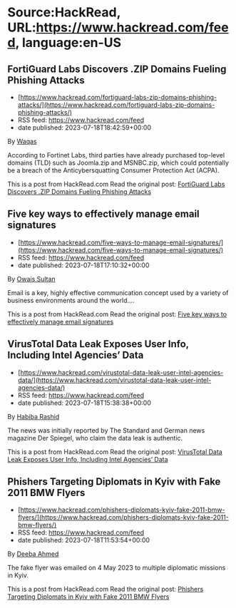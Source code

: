 # Source:HackRead, URL:https://www.hackread.com/feed, language:en-US

## FortiGuard Labs Discovers .ZIP Domains Fueling Phishing Attacks
 - [https://www.hackread.com/fortiguard-labs-zip-domains-phishing-attacks/](https://www.hackread.com/fortiguard-labs-zip-domains-phishing-attacks/)
 - RSS feed: https://www.hackread.com/feed
 - date published: 2023-07-18T18:42:59+00:00

<p>By <a href="https://www.hackread.com/author/hackread/" rel="nofollow">Waqas</a></p>
<p>According to Fortinet Labs, third parties have already purchased top-level domains (TLD) such as Joomla.zip and MSNBC.zip, which could potentially be a breach of the Anticybersquatting Consumer Protection Act (ACPA).</p>
<p>This is a post from HackRead.com Read the original post: <a href="https://www.hackread.com/fortiguard-labs-zip-domains-phishing-attacks/" rel="nofollow">FortiGuard Labs Discovers .ZIP Domains Fueling Phishing Attacks</a></p>

## Five key ways to effectively manage email signatures
 - [https://www.hackread.com/five-ways-to-manage-email-signatures/](https://www.hackread.com/five-ways-to-manage-email-signatures/)
 - RSS feed: https://www.hackread.com/feed
 - date published: 2023-07-18T17:10:32+00:00

<p>By <a href="https://www.hackread.com/author/owais/" rel="nofollow">Owais Sultan</a></p>
<p>Email is a key, highly effective communication concept used by a variety of business environments around the world.&#8230;</p>
<p>This is a post from HackRead.com Read the original post: <a href="https://www.hackread.com/five-ways-to-manage-email-signatures/" rel="nofollow">Five key ways to effectively manage email signatures</a></p>

## VirusTotal Data Leak Exposes User Info, Including Intel Agencies’ Data
 - [https://www.hackread.com/virustotal-data-leak-user-intel-agencies-data/](https://www.hackread.com/virustotal-data-leak-user-intel-agencies-data/)
 - RSS feed: https://www.hackread.com/feed
 - date published: 2023-07-18T15:38:38+00:00

<p>By <a href="https://www.hackread.com/author/habiba/" rel="nofollow">Habiba Rashid</a></p>
<p>The news was initially reported by The Standard and German news magazine Der Spiegel, who claim the data leak is authentic.</p>
<p>This is a post from HackRead.com Read the original post: <a href="https://www.hackread.com/virustotal-data-leak-user-intel-agencies-data/" rel="nofollow">VirusTotal Data Leak Exposes User Info, Including Intel Agencies&#8217; Data</a></p>

## Phishers Targeting Diplomats in Kyiv with Fake 2011 BMW Flyers
 - [https://www.hackread.com/phishers-diplomats-kyiv-fake-2011-bmw-flyers/](https://www.hackread.com/phishers-diplomats-kyiv-fake-2011-bmw-flyers/)
 - RSS feed: https://www.hackread.com/feed
 - date published: 2023-07-18T11:53:54+00:00

<p>By <a href="https://www.hackread.com/author/deeba/" rel="nofollow">Deeba Ahmed</a></p>
<p>The fake flyer was emailed on 4 May 2023 to multiple diplomatic missions in Kyiv. </p>
<p>This is a post from HackRead.com Read the original post: <a href="https://www.hackread.com/phishers-diplomats-kyiv-fake-2011-bmw-flyers/" rel="nofollow">Phishers Targeting Diplomats in Kyiv with Fake 2011 BMW Flyers</a></p>

